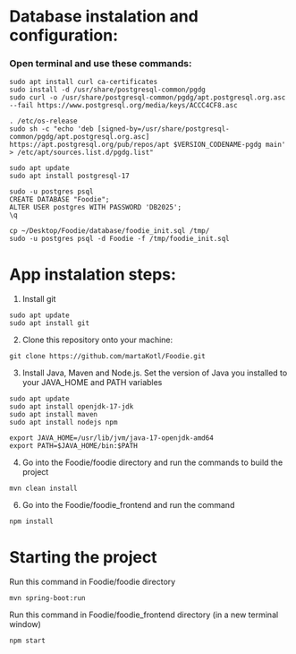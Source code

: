 # Database instalation and configuration:
### Open terminal and use these commands:
```
sudo apt install curl ca-certificates
sudo install -d /usr/share/postgresql-common/pgdg
sudo curl -o /usr/share/postgresql-common/pgdg/apt.postgresql.org.asc --fail https://www.postgresql.org/media/keys/ACCC4CF8.asc

. /etc/os-release
sudo sh -c "echo 'deb [signed-by=/usr/share/postgresql-common/pgdg/apt.postgresql.org.asc] https://apt.postgresql.org/pub/repos/apt $VERSION_CODENAME-pgdg main' > /etc/apt/sources.list.d/pgdg.list"

sudo apt update
sudo apt install postgresql-17

sudo -u postgres psql
CREATE DATABASE "Foodie";
ALTER USER postgres WITH PASSWORD 'DB2025';
\q

cp ~/Desktop/Foodie/database/foodie_init.sql /tmp/
sudo -u postgres psql -d Foodie -f /tmp/foodie_init.sql

```

# App instalation steps:
1. Install git
```
sudo apt update
sudo apt install git
```
2. Clone this repository onto your machine:
```
git clone https://github.com/martaKotl/Foodie.git
```
3. Install Java, Maven and Node.js. Set the version of Java you installed to your JAVA_HOME and PATH variables
```
sudo apt update
sudo apt install openjdk-17-jdk
sudo apt install maven
sudo apt install nodejs npm

export JAVA_HOME=/usr/lib/jvm/java-17-openjdk-amd64
export PATH=$JAVA_HOME/bin:$PATH
```

4. Go into the Foodie/foodie directory and run the commands to build the project
```
mvn clean install
```
6. Go into the Foodie/foodie_frontend and run the command
```
npm install
```

# Starting the project
Run this command in Foodie/foodie directory
```
mvn spring-boot:run
```
Run this command in Foodie/foodie_frontend directory (in a new terminal window)
```
npm start
```
